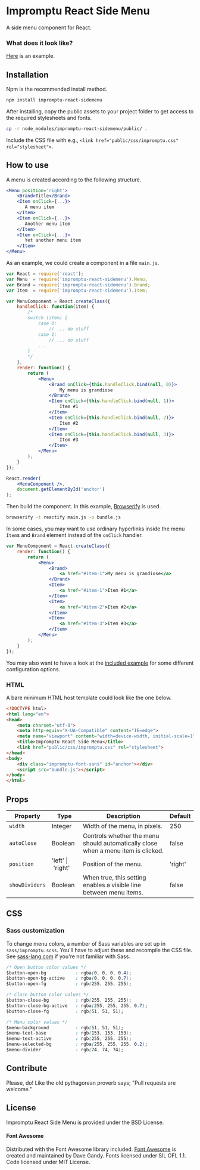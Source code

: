# Impromptu React Side Menu

A side menu component for React. 

### What does it look like?

[Here](http://johanneshilden.github.io/impromptu-react-sidemenu) is an example. 

## Installation

Npm is the recommended install method.

```bash
npm install impromptu-react-sidemenu
```

After installing, copy the public assets to your project folder to get access to the required stylesheets and fonts. 

```bash
cp -r node_modules/impromptu-react-sidemenu/public/ .
```
Include the CSS file with e.g., `<link href="public/css/impromptu.css" rel="stylesheet">`.

## How to use

A menu is created according to the following structure.

```jsx
<Menu position='right'>
    <Brand>Title</Brand>
    <Item onClick={...}>
       A menu item
    </Item>
    <Item onClick={...}>
       Another menu item
    </Item>
    <Item onClick={...}>
       Yet another menu item
    </Item>
</Menu>
```

As an example, we could create a component in a file `main.js`.

```jsx
var React = require('react');
var Menu  = require('impromptu-react-sidemenu').Menu;
var Brand = require('impromptu-react-sidemenu').Brand;
var Item  = require('impromptu-react-sidemenu').Item;

var MenuComponent = React.createClass({
    handleClick: function(item) {
        /*
        switch (item) {
            case 0:
                // ... do stuff
            case 1:
                // ... do stuff
            ...
        }
        */
    },
    render: function() {
        return (
            <Menu>
                <Brand onClick={this.handleClick.bind(null, 0)}>
                    My menu is grandiose
                </Brand>
                <Item onClick={this.handleClick.bind(null, 1)}>
                    Item #1
                </Item>
                <Item onClick={this.handleClick.bind(null, 2)}>
                    Item #2
                </Item>
                <Item onClick={this.handleClick.bind(null, 3)}>
                    Item #3
                </Item>
            </Menu>
        );
    }
});

React.render(
    <MenuComponent />,
    document.getElementById('anchor')
);
```

Then build the component. In this example, [Browserify](http://browserify.org/) is used.

```bash
browserify -t reactify main.js -o bundle.js
```

In some cases, you may want to use ordinary hyperlinks inside the menu `Item`s and `Brand` element instead of the `onClick` handler.

```jsx
var MenuComponent = React.createClass({
    render: function() {
        return (
            <Menu>
                <Brand>
                    <a href="#item-1">My menu is grandiose</a>
                </Brand>
                <Item>
                    <a href="#item-1">Item #1</a>
                </Item>
                <Item>
                    <a href="#item-2">Item #2</a>
                </Item>
                <Item>
                    <a href="#item-3">Item #3</a>
                </Item>
            </Menu>
        );
    }
});
```

You may also want to have a look at the [included example](https://github.com/johanneshilden/impromptu-react-sidemenu/blob/master/js/main.js) for some different configuration options.

### HTML

A bare minimum HTML host template could look like the one below.

```html
<!DOCTYPE html>
<html lang="en">
<head>
    <meta charset="utf-8">
    <meta http-equiv="X-UA-Compatible" content="IE=edge">
    <meta name="viewport" content="width=device-width, initial-scale=1">
    <title>Impromptu React Side Menu</title>
    <link href="public/css/impromptu.css" rel="stylesheet">
</head>
<body>
    <div class="impromptu-font-sans" id="anchor"></div>
    <script src="bundle.js"></script>
</body>
</html>
```

## Props

| Property        | Type                     | Description   | Default      | 
| --------------- | ------------------------ | ------------- | ------------ |
| `width`         | Integer                  | Width of the menu, in pixels.  | 250         |
| `autoClose`     | Boolean                  | Controls whether the menu should automatically close when a menu item is clicked.      | false      |
| `position`      | 'left'&nbsp;&vert;&nbsp;'right'         | Position of the menu.     | 'right'            |
| `showDividers`  | Boolean                  | When true, this setting enables a visible line between menu items.     | false    |

## CSS

### Sass customization

To change menu colors, a number of Sass variables are set up in `sass/impromptu.scss`. You'll have to adjust these and recompile the CSS file. See [sass-lang.com](http://sass-lang.com/) if you're not familiar with Sass.

```css
/* Open button color values */
$button-open-bg           : rgba(0, 0, 0, 0.4);
$button-open-bg-active    : rgba(0, 0, 0, 0.7);
$button-open-fg           : rgb(255, 255, 255);

/* Close button color values */
$button-close-bg          : rgb(255, 255, 255);
$button-close-bg-active   : rgba(255, 255, 255, 0.7);
$button-close-fg          : rgb(51, 51, 51);

/* Menu color values */
$menu-background          : rgb(51, 51, 51);
$menu-text-base           : rgb(153, 153, 153);
$menu-text-active         : rgb(255, 255, 255);
$menu-selected-bg         : rgba(255, 255, 255, 0.2);
$menu-divider             : rgb(74, 74, 74);
```

## Contribute

Please, do! Like the old pythagorean proverb says; "Pull requests are welcome."

## License

Impromptu React Side Menu is provided under the BSD License.

#### Font Awesome

Distributed with the Font Awesome library included. [Font Awesome](http://fontawesome.io/) is created and maintained by Dave Gandy. Fonts licensed under SIL OFL 1.1. Code licensed under MIT License.

